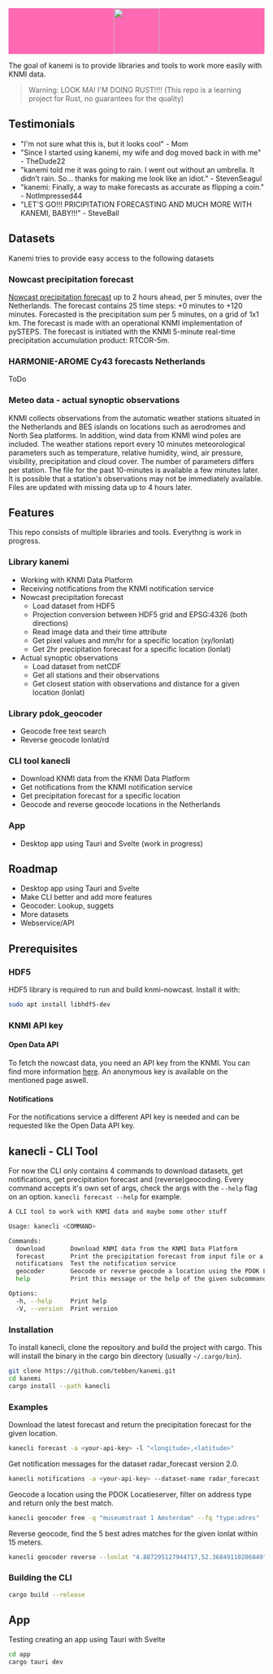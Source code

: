 <p align="center" style="width: 100%;background-color: hotpink;">
  <img height="90" src="https://github.com/tebben/knmi-nowcast/blob/main/static/logo.png?raw=true">
</p>

The goal of kanemi is to provide libraries and tools to work more easily with KNMI data.

> Warning: LOOK MA! I'M DOING RUST!!!! (This repo is a learning project for Rust, no guarantees for the quality)

## Testimonials

- "I'm not sure what this is, but it looks cool" - Mom
- "Since I started using kanemi, my wife and dog moved back in with me" - TheDude22
- "kanemi told me it was going to rain. I went out without an umbrella. It didn’t rain. So... thanks for making me look like an idiot." - StevenSeagul
- "kanemi: Finally, a way to make forecasts as accurate as flipping a coin." - NotImpressed44
- "LET'S GO!!! PRICIPITATION FORECASTING AND MUCH MORE WITH KANEMI, BABY!!!" - SteveBall

## Datasets

Kanemi tries to provide easy access to the following datasets

### Nowcast precipitation forecast

[Nowcast precipitation forecast](https://dataplatform.knmi.nl/dataset/radar-forecast-2-0) up to 2 hours ahead, per 5 minutes, over the Netherlands. The forecast contains 25 time steps: +0 minutes to +120 minutes. Forecasted is the precipitation sum per 5 minutes, on a grid of 1x1 km. The forecast is made with an operational KNMI implementation of pySTEPS. The forecast is initiated with the KNMI 5-minute real-time precipitation accumulation product: RTCOR-5m.

### HARMONIE-AROME Cy43 forecasts Netherlands

ToDo

### Meteo data - actual synoptic observations

KNMI collects observations from the automatic weather stations situated in the Netherlands and BES islands on locations such as aerodromes and North Sea platforms. In addition, wind data from KNMI wind poles are included. The weather stations report every 10 minutes meteorological parameters such as temperature, relative humidity, wind, air pressure, visibility, precipitation and cloud cover. The number of parameters differs per station. The file for the past 10-minutes is available a few minutes later. It is possible that a station's observations may not be immediately available. Files are updated with missing data up to 4 hours later.

## Features

This repo consists of multiple libraries and tools. Everythng is work in progress.

### Library kanemi

- Working with KNMI Data Platform
- Receiving notifications from the KNMI notification service
- Nowcast precipitation forecast
  - Load dataset from HDF5
  - Projection conversion between HDF5 grid and EPSG:4326 (both directions)
  - Read image data and their time attribute
  - Get pixel values and mm/hr for a specific location (xy/lonlat)
  - Get 2hr precipitation forecast for a specific location (lonlat)
- Actual synoptic observations
  - Load dataset from netCDF
  - Get all stations and their observations
  - Get closest station with observations and distance for a given location (lonlat)

### Library pdok_geocoder

- Geocode free text search
- Reverse geocode lonlat/rd

### CLI tool kanecli

- Download KNMI data from the KNMI Data Platform
- Get notifications from the KNMI notification service
- Get precipitation forecast for a specific location
- Geocode and reverse geocode locations in the Netherlands

### App

- Desktop app using Tauri and Svelte (work in progress)

## Roadmap

- Desktop app using Tauri and Svelte
- Make CLI better and add more features
- Geocoder: Lookup, suggets
- More datasets
- Webservice/API

## Prerequisites

### HDF5

HDF5 library is required to run and build knmi-nowcast. Install it with:

```bash
sudo apt install libhdf5-dev
```

### KNMI API key

#### Open Data API
To fetch the nowcast data, you need an API key from the KNMI. You can find more information [here](https://developer.dataplatform.knmi.nl/open-data-api#token). An anonymous key is available on the mentioned page aswell.

#### Notifications

For the notifications service a different API key is needed and can be requested like the Open Data API key.

## kanecli - CLI Tool

For now the CLI only contains 4 commands to download datasets, get notifications, get precipitation forecast and (reverse)geocoding. Every command accepts it's own set of args, check the args with the `--help` flag on an option. `kanecli forecast --help` for example.

```bash
A CLI tool to work with KNMI data and maybe some other stuff

Usage: kanecli <COMMAND>

Commands:
  download       Download KNMI data from the KNMI Data Platform
  forecast       Print the precipitation forecast from input file or a newly downloaded KNMI dataset
  notifications  Test the notification service
  geocoder       Geocode or reverse geocode a location using the PDOK Locatieserver
  help           Print this message or the help of the given subcommand(s)

Options:
  -h, --help     Print help
  -V, --version  Print version
```

### Installation

To install kanecli, clone the repository and build the project with cargo. This will install the binary in the cargo bin directory (usually `~/.cargo/bin`).

```bash
git clone https://github.com/tebben/kanemi.git
cd kanemi
cargo install --path kanecli
```

### Examples

Download the latest forecast and return the precipitation forecast for the given location.

```bash
kanecli forecast -a <your-api-key> -l "<longitude>,<latitude>"
```

Get notification messages for the dataset radar_forecast version 2.0.

```bash
kanecli notifications -a <your-api-key> --dataset-name radar_forecast --dataset-version 2.0
```

Geocode a location using the PDOK Locatieserver, filter on address type and return only the best match.

```bash
kanecli geocoder free -q "museumstraat 1 Amsterdam" --fq "type:adres" --best-match
```

Reverse geocode, find the 5 best adres matches for the given lonlat within 15 meters.

```bash
kanecli geocoder reverse --lonlat "4.887295127944717,52.36849110206849" --rows 5 --distance 15
```

### Building the CLI

```bash
cargo build --release
```

## App

Testing creating an app using Tauri with Svelte

```sh
cd app
cargo tauri dev
```
